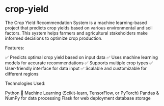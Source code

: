 # crop-yield

The Crop Yield Recommendation System is a machine learning-based project that predicts crop yields based on various environmental and soil factors. This system helps farmers and agricultural stakeholders make informed decisions to optimize crop production.

Features:

✅ Predicts optimal crop yield based on input data
✅ Uses machine learning models for accurate recommendations
✅ Supports multiple crop types
✅ User-friendly interface for data input
✅ Scalable and customizable for different regions

Technologies Used:

Python 🐍
Machine Learning (Scikit-learn, TensorFlow, or PyTorch)
Pandas & NumPy for data processing
Flask for web deployment 
database storage
